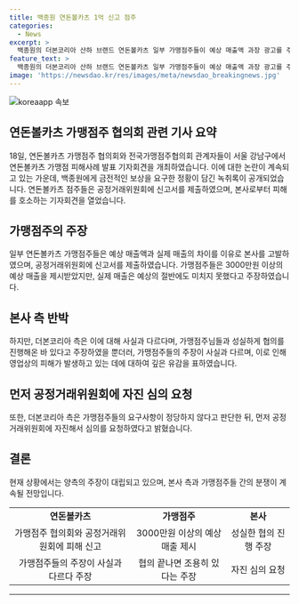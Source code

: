 ```yaml
---
title: 백종원 연돈볼카츠 1억 신고 점주
categories:
  - News
excerpt: >
  백종원의 더본코리아 산하 브랜드 연돈볼카츠 일부 가맹점주들이 예상 매출액 과장 광고를 주장하며 공정거래위원회에 신고를 한 가운데, 백종원에게 금전적인 보상을 요구한 정황이 담긴 녹취록이 공개됐다. 더본코리아 측은 일부 점주들의 주장이 사실과 다르며, 가맹점주들에게 예상 매출액 등에 관한 구체적인 정보를 제공했고, 허위나 과장된 매출액, 수익률 약속한 사실이 없다고 반박했다. 위법이라는 주장에 앞서 공정거래위원회에 자진해서 심의를 요청했다고 밝혔다. 연돈볼카츠 일부 가맹점주들은 상대로 공정거래위원회에 신고서를 제출하며, 더본코리아 측은 일부 가맹점주들의 주장이 사실과 다르다고 반박하고 있다.
feature_text: >
  백종원의 더본코리아 산하 브랜드 연돈볼카츠 일부 가맹점주들이 예상 매출액 과장 광고를 주장하며 공정거래위원회에 신고를 한 가운데, 백종원에게 금전적인 보상을 요구한 정황이 담긴 녹취록이 공개됐다. 더본코리아 측은 일부 점주들의 주장이 사실과 다르며, 가맹점주들에게 예상 매출액 등에 관한 구체적인 정보를 제공했고, 허위나 과장된 매출액, 수익률 약속한 사실이 없다고 반박했다. 위법이라는 주장에 앞서 공정거래위원회에 자진해서 심의를 요청했다고 밝혔다. 연돈볼카츠 일부 가맹점주들은 상대로 공정거래위원회에 신고서를 제출하며, 더본코리아 측은 일부 가맹점주들의 주장이 사실과 다르다고 반박하고 있다.
image: 'https://newsdao.kr/res/images/meta/newsdao_breakingnews.jpg'
---
```


<p><img src="https://newsdao.kr/res/images/meta/newsdao_breakingnews.jpg" alt="koreaapp 속보" /></p>

<h2 data-ke-size="size26">연돈볼카츠 가맹점주 협의회 관련 기사 요약</h2>

<p data-ke-size="size16">18일, 연돈볼카츠 가맹점주 협의회와 전국가맹점주협의회 관계자들이 서울 강남구에서 연돈볼카츠 가맹점 피해사례 발표 기자회견을 개최하였습니다. 이에 대한 논란이 계속되고 있는 가운데, 백종원에게 금전적인 보상을 요구한 정황이 담긴 녹취록이 공개되었습니다. 연돈볼카츠 점주들은 공정거래위원회에 신고서를 제출하였으며, 본사로부터 피해를 호소하는 기자회견을 열었습니다.</p>

<h2 data-ke-size="size26">가맹점주의 주장</h2>

<p data-ke-size="size16">일부 연돈볼카츠 가맹점주들은 예상 매출액과 실제 매출의 차이를 이유로 본사를 고발하였으며, 공정거래위원회에 신고서를 제출하였습니다. 가맹점주들은 3000만원 이상의 예상 매출을 제시받았지만, 실제 매출은 예상의 절반에도 미치지 못했다고 주장하였습니다.</p>

<h2 data-ke-size="size26">본사 측 반박</h2>

<p data-ke-size="size16">하지만, 더본코리아 측은 이에 대해 사실과 다르다며, 가맹점주님들과 성실하게 협의를 진행해온 바 있다고 주장하였을 뿐더러, 가맹점주들의 주장이 사실과 다르며, 이로 인해 영업상의 피해가 발생하고 있는 데에 대하여 깊은 유감을 표하였습니다.</p>

<h2 data-ke-size="size26">먼저 공정거래위원회에 자진 심의 요청</h2>

<p data-ke-size="size16">또한, 더본코리아 측은 가맹점주들의 요구사항이 정당하지 않다고 판단한 뒤, 먼저 공정거래위원회에 자진해서 심의를 요청하였다고 밝혔습니다.</p>

<h2 data-ke-size="size26">결론</h2>

<p data-ke-size="size16">현재 상황에서는 양측의 주장이 대립되고 있으며, 본사 측과 가맹점주들 간의 분쟁이 계속될 전망입니다.</p>

<table>
  <tr>
    <td style="text-align: center; height: 17px;"><b>연돈볼카츠</b></td>
    <td style="text-align: center; height: 17px;"><b>가맹점주</b></td>
    <td style="text-align: center; height: 17px;"><b>본사</b></td>
  </tr>
  <tr>
    <td style="text-align: center; height: 17px;">가맹점주 협의회와 공정거래위원회에 피해 신고</td>
    <td style="text-align: center; height: 17px;">3000만원 이상의 예상 매출 제시</td>
    <td style="text-align: center; height: 17px;">성실한 협의 진행 주장</td>
  </tr>
  <tr>
    <td style="text-align: center; height: 17px;">가맹점주들의 주장이 사실과 다르다 주장</td>
    <td style="text-align: center; height: 17px;">협의 끝나면 조용히 있다는 주장</td>
    <td style="text-align: center; height: 17px;">자진 심의 요청</td>
  </tr>
</table>

<hr>

<p data-ke-size="size16">&nbsp;</p>

